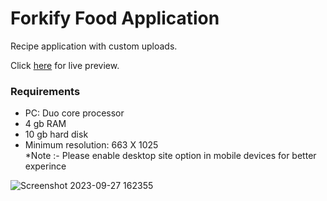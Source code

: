 # Forkify Food Application

Recipe application with custom uploads.

Click <a href="https://forkiyfoodapplication.netlify.app/#6512f6bc906a230014601ec4">here</a> for live preview.

<h3>Requirements</h3>
<ul>
    <li>PC: Duo core processor</li>
    <li>4 gb RAM</li>
    <li>10 gb hard disk</li>
    <li>Minimum resolution: 663 X 1025</li>
    *Note :- Please enable desktop site option in mobile devices for better experince
</ul>


![Screenshot 2023-09-27 162355](https://github.com/VeerSingh0001/Forkify/assets/115876530/56326d07-9406-479b-ac0e-dc5e95c8c2d7)
